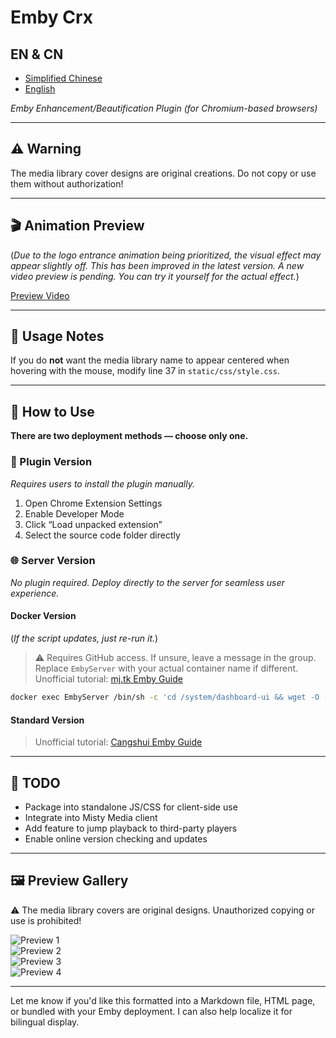 

# Emby Crx

## EN & CN  
- [Simplified Chinese](README.md)  
- [English](README-EN.md)

_Emby Enhancement/Beautification Plugin (for Chromium-based browsers)_

---

## ⚠️ Warning  
The media library cover designs are original creations. Do not copy or use them without authorization!

---

## 🎬 Animation Preview  
(*Due to the logo entrance animation being prioritized, the visual effect may appear slightly off. This has been improved in the latest version. A new video preview is pending. You can try it yourself for the actual effect.*)

[Preview Video](https://user-images.githubusercontent.com/18238152/235517763-5ee7fe21-87e7-414f-a1cd-b2c6fadbb8d5.mp4)

---

## 📌 Usage Notes  
If you do **not** want the media library name to appear centered when hovering with the mouse, modify line 37 in `static/css/style.css`.

---

## 🚀 How to Use  
**There are two deployment methods — choose only one.**

### 🔌 Plugin Version  
_Requires users to install the plugin manually._

1. Open Chrome Extension Settings  
2. Enable Developer Mode  
3. Click “Load unpacked extension”  
4. Select the source code folder directly

### 🌐 Server Version  
_No plugin required. Deploy directly to the server for seamless user experience._

#### Docker Version  
(*If the script updates, just re-run it.*)  
> ⚠️ Requires GitHub access. If unsure, leave a message in the group.  
> Replace `EmbyServer` with your actual container name if different.  
> Unofficial tutorial: [mj.tk Emby Guide](https://mj.tk/2023/07/Emby)

```bash
docker exec EmbyServer /bin/sh -c 'cd /system/dashboard-ui && wget -O - https://tinyurl.com/2p97xcpd | sh'
```

#### Standard Version  
> Unofficial tutorial: [Cangshui Emby Guide](https://cangshui.net/5167.html)

---

## 🧩 TODO

- Package into standalone JS/CSS for client-side use  
- Integrate into Misty Media client  
- Add feature to jump playback to third-party players  
- Enable online version checking and updates

---

## 🖼️ Preview Gallery  
⚠️ The media library covers are original designs. Unauthorized copying or use is prohibited!

![Preview 1](https://user-images.githubusercontent.com/18238152/235510774-666d9006-cbad-4b97-9a73-ad5334cb7eee.png)  
![Preview 2](https://user-images.githubusercontent.com/18238152/235510867-4b71a870-6be6-46a5-b988-527d667b020d.png)  
![Preview 3](https://user-images.githubusercontent.com/18238152/235510872-ef88ae87-6693-4c11-b7ad-0f05e1a5c583.png)  
![Preview 4](https://user-images.githubusercontent.com/18238152/235510874-f2fe4715-eb68-4f7a-ac49-50dc5f4ef5aa.png)

---

Let me know if you'd like this formatted into a Markdown file, HTML page, or bundled with your Emby deployment. I can also help localize it for bilingual display.
